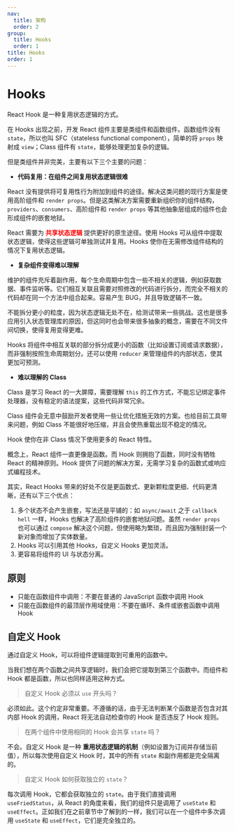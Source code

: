 ```yaml
---
nav:
  title: 架构
  order: 2
group:
  title: Hooks
  order: 1
title: Hooks
order: 1
---
```


# Hooks

React Hook 是一种复用状态逻辑的方式。

在 Hooks 出现之前，开发 React 组件主要是类组件和函数组件。函数组件没有 `state`，所以也叫 SFC（stateless functional component），简单的将 `props` 映射成 `view`；Class 组件有 `state`，能够处理更加复杂的逻辑。

但是类组件并非完美，主要有以下三个主要的问题：

- **代码复用：在组件之间复用状态逻辑很难**

React 没有提供将可复用性行为附加到组件的途径。解决这类问题的现行方案是使用高阶组件和 `render props`。但是这类解决方案需要重新组织你的组件结构，`providers`、`consumers`、高阶组件和 `render props` 等其他抽象层组成的组件也会形成组件的嵌套地狱。

React 需要为 <strong style="color:red">共享状态逻辑</strong> 提供更好的原生途径。使用 Hooks 可从组件中提取状态逻辑，使得这些逻辑可单独测试并复用。Hooks 使你在无需修改组件结构的情况下复用状态逻辑。

- **复杂组件变得难以理解**

维护的组件充斥着副作用，每个生命周期中包含一些不相关的逻辑，例如获取数据、事件监听等。它们相互关联且需要对照修改的代码进行拆分，而完全不相关的代码却在同一个方法中组合起来。容易产生 BUG，并且导致逻辑不一致。

不能拆分更小的粒度，因为状态逻辑无处不在，给测试带来一些挑战。这也是很多应用引入状态管理库的原因，但这同时也会带来很多抽象的概念，需要在不同文件间切换，使得复用变得更难。

Hooks 将组件中相互关联的部分拆分成更小的函数（比如设置订阅或请求数据），而非强制按照生命周期划分。还可以使用 `reducer` 来管理组件的内部状态，使其更加可预测。

- **难以理解的 Class**

Class 是学习 React 的一大屏障，需要理解 `this` 的工作方式，不能忘记绑定事件处理器，没有稳定的语法提案，这些代码非常冗余。

Class 组件会无意中鼓励开发者使用一些让优化措施无效的方案。也给目前工具带来问题，例如 Class 不能很好地压缩，并且会使热重载出现不稳定的情况。

Hook 使你在非 Class 情况下使用更多的 React 特性。

概念上，React 组件一直更像是函数。而 Hook 则拥抱了函数，同时没有牺牲 React 的精神原则。Hook 提供了问题的解决方案，无需学习复杂的函数式或响应式编程技术。

其实，React Hooks 带来的好处不仅是更函数式、更新颗粒度更细、代码更清晰，还有以下三个优点：

1. 多个状态不会产生嵌套，写法还是平铺的：如 `async/await` 之于 `callback hell` 一样，Hooks 也解决了高阶组件的嵌套地狱问题。虽然 `render props` 也可以通过 `compose` 解决这个问题，但使用略为繁琐，而且因为强制封装一个新对象而增加了实体数量。
2. Hooks 可以引用其他 Hooks，自定义 Hooks 更加灵活。
3. 更容易将组件的 UI 与状态分离。

## 原则

- 只能在函数组件中调用：不要在普通的 JavaScript 函数中调用 Hook
- 只能在函数组件的最顶层作用域使用：不要在循环、条件或嵌套函数中调用 Hook

## 自定义 Hook

通过自定义 Hook，可以将组件逻辑提取到可重用的函数中。

当我们想在两个函数之间共享逻辑时，我们会把它提取到第三个函数中。而组件和 Hook 都是函数，所以也同样适用这种方式。

> 自定义 Hook 必须以 `use` 开头吗？

必须如此。这个约定非常重要。不遵循的话，由于无法判断某个函数是否包含对其内部 Hook 的调用，React 将无法自动检查你的 Hook 是否违反了 Hook 规则。

> 在两个组件中使用相同的 Hook 会共享 `state` 吗？

不会。自定义 Hook 是一种 **重用状态逻辑的机制**（例如设置为订阅并存储当前值），所以每次使用自定义 Hook 时，其中的所有 `state` 和副作用都是完全隔离的。

> 自定义 Hook 如何获取独立的 `state`？

每次调用 Hook，它都会获取独立的 `state`。由于我们直接调用 `useFriedStatus`，从 React 的角度来看，我们的组件只是调用了 `useState` 和 `useEffect`。正如我们在之前章节中了解到的一样，我们可以在一个组件中多次调用 `useState` 和 `useEffect`，它们是完全独立的。
